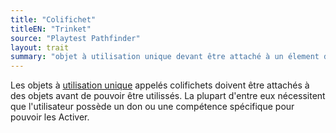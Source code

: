 ```yaml
---
title: "Colifichet"
titleEN: "Trinket"
source: "Playtest Pathfinder"
layout: trait
summary: "objet à utilisation unique devant être attaché à un élement d'équipement"
---
```

Les objets à [utilisation unique](utilisation-unique.html) appelés colifichets doivent être attachés à des objets avant de pouvoir être utilissés. La plupart d'entre eux nécessitent que l'utilisateur possède un don ou une compétence spécifique pour pouvoir les Activer.
